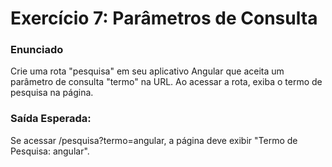 # Exercício 7: Parâmetros de Consulta
### Enunciado   
Crie uma rota "pesquisa" em seu aplicativo Angular que aceita um parâmetro de consulta "termo" na URL. Ao acessar a rota, exiba o termo de pesquisa na página.

### Saída Esperada:   
Se acessar /pesquisa?termo=angular, a página deve exibir "Termo de Pesquisa: angular".